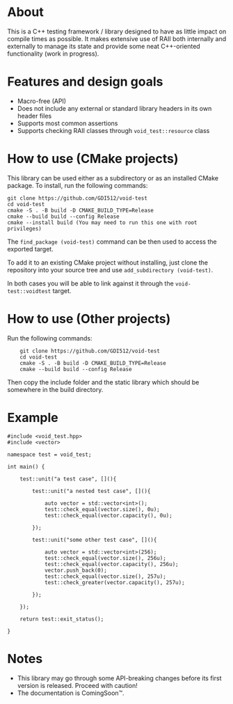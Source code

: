 # About

This is a C++ testing framework / library designed to have as little impact on compile times as possible. It makes extensive use of RAII both internally and externally to manage its state and provide some neat C++-oriented functionality (work in progress).

# Features and design goals

* Macro-free (API)
* Does not include any external or standard library headers in its own header files
* Supports most common assertions
* Supports checking RAII classes through `void_test::resource` class

# How to use (CMake projects)

This library can be used either as a subdirectory or as an installed CMake package. To install, run the following commands:

    git clone https://github.com/GDI512/void-test
    cd void-test
    cmake -S . -B build -D CMAKE_BUILD_TYPE=Release
    cmake --build build --config Release
    cmake --install build (You may need to run this one with root privileges)

The `find_package (void-test)` command can be then used to access the exported target.

To add it to an existing CMake project without installing, just clone the repository into your source tree and use `add_subdirectory (void-test)`.

In both cases you will be able to link against it through the `void-test::voidtest` target.

# How to use (Other projects)

Run the following commands:

        git clone https://github.com/GDI512/void-test
        cd void-test
        cmake -S . -B build -D CMAKE_BUILD_TYPE=Release
        cmake --build build --config Release

Then copy the include folder and the static library which should be somewhere in the build directory.

# Example

    #include <void_test.hpp>
    #include <vector>

    namespace test = void_test;

    int main() {

        test::unit("a test case", [](){

            test::unit("a nested test case", [](){

                auto vector = std::vector<int>();
                test::check_equal(vector.size(), 0u);
                test::check_equal(vector.capacity(), 0u);

            });

            test::unit("some other test case", [](){

                auto vector = std::vector<int>(256);
                test::check_equal(vector.size(), 256u);
                test::check_equal(vector.capacity(), 256u);
                vector.push_back(0);
                test::check_equal(vector.size(), 257u);
                test::check_greater(vector.capacity(), 257u);

            });

        });

        return test::exit_status();

    }

# Notes

* This library may go through some API-breaking changes before its first version is released. Proceed with caution!
* The documentation is ComingSoon™.
